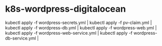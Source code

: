 # k8s-wordpress-digitalocean

kubectl apply -f wordpress-secrets.yml |
kubectl apply -f pv-claim.yml |
kubectl apply -f wordpress-db.yml |
kubectl apply -f wordpress-web.yml | 
kubectl apply -f wordpress-web-service.yml | 
kubectl apply -f wordpress-db-service.yml |
